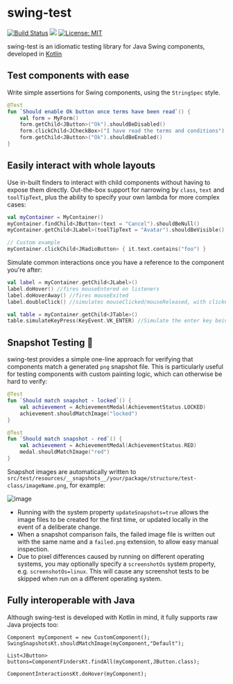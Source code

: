 # swing-test

[![Build Status](https://github.com/alexburlton/swing-test/workflows/build/badge.svg)](https://github.com/alexburlton/swing-test/actions)
[<img src="https://img.shields.io/maven-central/v/com.github.alexburlton/swing-test.svg?label=latest%20release"/>](http://search.maven.org/#search|ga|1|g:com.github.alexburlton)
[![License: MIT](https://img.shields.io/badge/License-MIT-yellow.svg)](https://opensource.org/licenses/MIT)

swing-test is an idiomatic testing library for Java Swing components, developed in [Kotlin](https://kotlinlang.org/)

Test components with ease
-------------------------

Write simple assertions for Swing components, using the `StringSpec` style.

```kotlin
@Test
fun `Should enable Ok button once terms have been read`() {
    val form = MyForm()
    form.getChild<JButton>("Ok").shouldBeDisabled()
    form.clickChild<JCheckBox>("I have read the terms and conditions")
    form.getChild<JButton>("Ok").shouldBeEnabled()
}
```

Easily interact with whole layouts
----------------------------------

Use in-built finders to interact with child components without having to expose them directly. Out-the-box support for
narrowing by `class`, `text` and `toolTipText`, plus the ability to specify your own lambda for more complex cases:

```kotlin
val myContainer = MyContainer()
myContainer.findChild<JButton>(text = "Cancel").shouldBeNull()
myContainer.getChild<JLabel>(toolTipText = "Avatar").shouldBeVisible()

// Custom example
myContainer.clickChild<JRadioButton> { it.text.contains("foo") }
```

Simulate common interactions once you have a reference to the component you're after:

```kotlin
val label = myContainer.getChild<JLabel>()
label.doHover() //fires mouseEntered on listeners
label.doHoverAway() //fires mouseExited
label.doubleClick() //simulates mouseClicked/mouseReleased, with clickCount = 2

val table = myContainer.getChild<JTable>()
table.simulateKeyPress(KeyEvent.VK_ENTER) //Simulate the enter key being pressed
```

Snapshot Testing :camera_flash:
-------------------------------

swing-test provides a simple one-line approach for verifying that components match a generated `png` snapshot file. This
is particularly useful for testing components with custom painting logic, which can otherwise be hard to verify:

```kotlin
@Test
fun `Should match snapshot - locked`() {
    val achievement = AchievementMedal(AchievementStatus.LOCKED)
    achievement.shouldMatchImage("locked")
}

@Test
fun `Should match snapshot - red`() {
    val achievement = AchievementMedal(AchievementStatus.RED)
    medal.shouldMatchImage("red")
}
```

Snapshot images are automatically written
to `src/test/resources/__snapshots__/your/package/structure/test-class/imageName.png`, for example:

![image](https://user-images.githubusercontent.com/5732536/81931594-43270680-95e2-11ea-8a3f-aef01b91ab31.png)

- Running with the system property `updateSnapshots=true` allows the image files to be created for the first time, or
  updated locally in the event of a deliberate change.
- When a snapshot comparison fails, the failed image file is written out with the same name and a `failed.png`
  extension, to allow easy manual inspection.
- Due to pixel differences caused by running on different operating systems, you may optionally specify a `screenshotOs`
  system property, e.g. `screenshotOs=linux`. This will cause any screenshot tests to be skipped when run on a different
  operating system.

Fully interoperable with Java
-----------------------------

Although swing-test is developed with Kotlin in mind, it fully supports raw Java projects too:

```
Component myComponent = new CustomComponent();
SwingSnapshotsKt.shouldMatchImage(myComponent,"Default");

List<JButton> buttons=ComponentFindersKt.findAll(myComponent,JButton.class);

ComponentInteractionsKt.doHover(myComponent);
```
